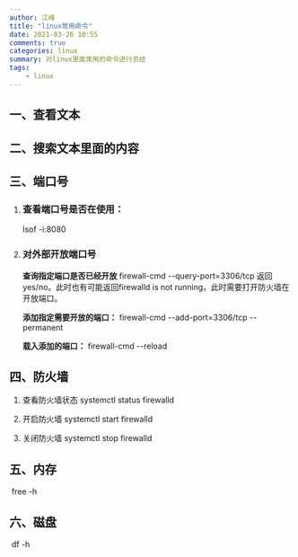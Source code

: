 ```yaml
---
author: 江峰
title: "linux常用命令"
date: 2021-03-26 10:55
comments: true
categories: linux
summary: 对linux里面常用的命令进行总结
tags: 
	- linux
---
```


<meta name="referrer" content="no-referrer" />

### 

## 一、查看文本





## 二、搜索文本里面的内容





## 三、端口号

 1. ### 查看端口号是否在使用：

    lsof -i:8080

2. ### 对外部开放端口号

   **查询指定端口是否已经开放**
   firewall-cmd --query-port=3306/tcp
   返回yes/no。此时也有可能返回firewalld is not running，此时需要打开防火墙在开放端口。

   

   **添加指定需要开放的端口：**
   firewall-cmd --add-port=3306/tcp --permanent

   

   **载入添加的端口：**
   firewall-cmd --reload

   

## 四、防火墙

1. 查看防火墙状态 systemctl status firewalld

2. 开启防火墙 systemctl start firewalld

3. 关闭防火墙 systemctl stop firewalld

   

## 五、内存

​	free -h



## 六、磁盘

​	 df -h